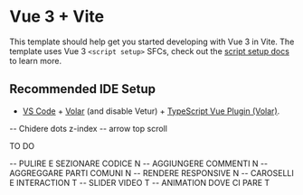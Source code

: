 # Vue 3 + Vite

This template should help get you started developing with Vue 3 in Vite. The template uses Vue 3 `<script setup>` SFCs, check out the [script setup docs](https://v3.vuejs.org/api/sfc-script-setup.html#sfc-script-setup) to learn more.

## Recommended IDE Setup

- [VS Code](https://code.visualstudio.com/) + [Volar](https://marketplace.visualstudio.com/items?itemName=Vue.volar) (and disable Vetur) + [TypeScript Vue Plugin (Volar)](https://marketplace.visualstudio.com/items?itemName=Vue.vscode-typescript-vue-plugin).



-- Chidere dots z-index
-- arrow top scroll

TO DO 

-- PULIRE E SEZIONARE CODICE N
-- AGGIUNGERE COMMENTI N
-- AGGREGGARE PARTI COMUNI N
-- RENDERE RESPONSIVE N
-- CAROSELLI E INTERACTION T
-- SLIDER VIDEO T
-- ANIMATION DOVE CI PARE T